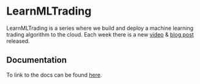 # LearnMLTrading

LearnMLTrading is a series where we build and deploy a machine learning trading algorithm to the cloud. Each week there is a new [video](https://youtu.be/NhcvShzRgE8) & [blog post](https://learnml.co.uk/blog/) released.

## Documentation

To link to the docs can be found [here](https://wianstipp.github.io/LearnMLTrading/).
